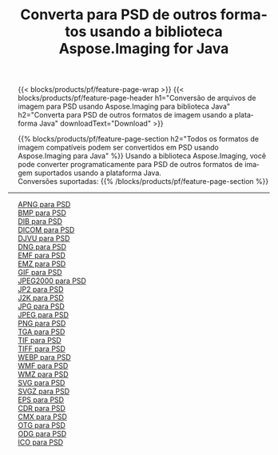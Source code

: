 ﻿---
title: Converta para PSD de outros formatos usando a biblioteca Aspose.Imaging for Java 
weight: 3920
url: /pt/java/conversion/to/psd 
lang: pt
langdirlevel: 2
locales: zh-hans,ja,it,ru,de,es,fr,nl,id,lt,pl,pt,vi,tr,ko,zh-hant,ar,hi,th,sv,cs,uk,he
description: Usando Aspose.Imaging você pode converter para PSD de outros formatos usando Java
---

{{< blocks/products/pf/feature-page-wrap >}}
{{< blocks/products/pf/feature-page-header h1="Conversão de arquivos de imagem para PSD usando Aspose.Imaging para biblioteca Java" h2="Converta para PSD de outros formatos de imagem usando a plataforma Java" downloadText="Download" >}}


{{% blocks/products/pf/feature-page-section  h2="Todos os formatos de imagem compatíveis podem ser convertidos em PSD usando Aspose.Imaging para Java" %}}
Usando a biblioteca Aspose.Imaging, você pode converter programaticamente para PSD de outros formatos de imagem suportados usando a plataforma Java.
<br/>
Conversões suportadas:
{{% /blocks/products/pf/feature-page-section %}}
<div class="container-fluid productfamilypage bg-gray">
    <div class="convertypes bg-gray agp-content section">
        <div class="container">
		<hr style="margin-left:-20px;"/>
		<div class="row other-converters">
		    <div class='col-md-2 other-converter remove-lp remove-rp'><a href="/imaging/pt/java/conversion/apng-to-psd" >APNG para PSD</a></div>
<div class='col-md-2 other-converter remove-lp remove-rp'><a href="/imaging/pt/java/conversion/bmp-to-psd" >BMP para PSD</a></div>
<div class='col-md-2 other-converter remove-lp remove-rp'><a href="/imaging/pt/java/conversion/dib-to-psd" >DIB para PSD</a></div>
<div class='col-md-2 other-converter remove-lp remove-rp'><a href="/imaging/pt/java/conversion/dicom-to-psd" >DICOM para PSD</a></div>
<div class='col-md-2 other-converter remove-lp remove-rp'><a href="/imaging/pt/java/conversion/djvu-to-psd" >DJVU para PSD</a></div>
<div class='col-md-2 other-converter remove-lp remove-rp'><a href="/imaging/pt/java/conversion/dng-to-psd" >DNG para PSD</a></div>
<div class='col-md-2 other-converter remove-lp remove-rp'><a href="/imaging/pt/java/conversion/emf-to-psd" >EMF para PSD</a></div>
<div class='col-md-2 other-converter remove-lp remove-rp'><a href="/imaging/pt/java/conversion/emz-to-psd" >EMZ para PSD</a></div>
<div class='col-md-2 other-converter remove-lp remove-rp'><a href="/imaging/pt/java/conversion/gif-to-psd" >GIF para PSD</a></div>
<div class='col-md-2 other-converter remove-lp remove-rp'><a href="/imaging/pt/java/conversion/jpeg2000-to-psd" >JPEG2000 para PSD</a></div>
<div class='col-md-2 other-converter remove-lp remove-rp'><a href="/imaging/pt/java/conversion/jp2-to-psd" >JP2 para PSD</a></div>
<div class='col-md-2 other-converter remove-lp remove-rp'><a href="/imaging/pt/java/conversion/j2k-to-psd" >J2K para PSD</a></div>
<div class='col-md-2 other-converter remove-lp remove-rp'><a href="/imaging/pt/java/conversion/jpg-to-psd" >JPG para PSD</a></div>
<div class='col-md-2 other-converter remove-lp remove-rp'><a href="/imaging/pt/java/conversion/jpeg-to-psd" >JPEG para PSD</a></div>
<div class='col-md-2 other-converter remove-lp remove-rp'><a href="/imaging/pt/java/conversion/png-to-psd" >PNG para PSD</a></div>
<div class='col-md-2 other-converter remove-lp remove-rp'><a href="/imaging/pt/java/conversion/tga-to-psd" >TGA para PSD</a></div>
<div class='col-md-2 other-converter remove-lp remove-rp'><a href="/imaging/pt/java/conversion/tif-to-psd" >TIF para PSD</a></div>
<div class='col-md-2 other-converter remove-lp remove-rp'><a href="/imaging/pt/java/conversion/tiff-to-psd" >TIFF para PSD</a></div>
<div class='col-md-2 other-converter remove-lp remove-rp'><a href="/imaging/pt/java/conversion/webp-to-psd" >WEBP para PSD</a></div>
<div class='col-md-2 other-converter remove-lp remove-rp'><a href="/imaging/pt/java/conversion/wmf-to-psd" >WMF para PSD</a></div>
<div class='col-md-2 other-converter remove-lp remove-rp'><a href="/imaging/pt/java/conversion/wmz-to-psd" >WMZ para PSD</a></div>
<div class='col-md-2 other-converter remove-lp remove-rp'><a href="/imaging/pt/java/conversion/svg-to-psd" >SVG para PSD</a></div>
<div class='col-md-2 other-converter remove-lp remove-rp'><a href="/imaging/pt/java/conversion/svgz-to-psd" >SVGZ para PSD</a></div>
<div class='col-md-2 other-converter remove-lp remove-rp'><a href="/imaging/pt/java/conversion/eps-to-psd" >EPS para PSD</a></div>
<div class='col-md-2 other-converter remove-lp remove-rp'><a href="/imaging/pt/java/conversion/cdr-to-psd" >CDR para PSD</a></div>
<div class='col-md-2 other-converter remove-lp remove-rp'><a href="/imaging/pt/java/conversion/cmx-to-psd" >CMX para PSD</a></div>
<div class='col-md-2 other-converter remove-lp remove-rp'><a href="/imaging/pt/java/conversion/otg-to-psd" >OTG para PSD</a></div>
<div class='col-md-2 other-converter remove-lp remove-rp'><a href="/imaging/pt/java/conversion/odg-to-psd" >ODG para PSD</a></div>
<div class='col-md-2 other-converter remove-lp remove-rp'><a href="/imaging/pt/java/conversion/ico-to-psd" >ICO para PSD</a></div>
                </div>
        </div>
    </div>
</div>
<br/>

